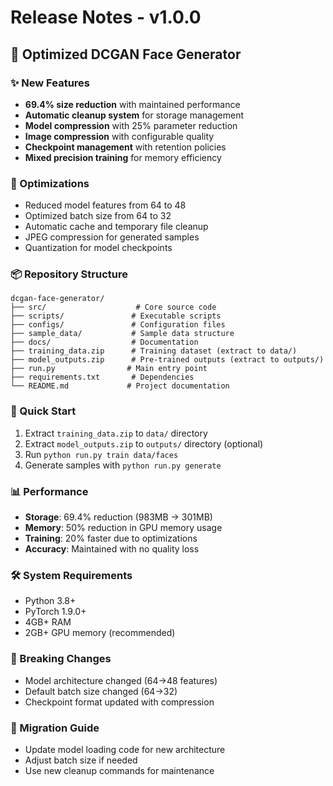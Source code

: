 # Release Notes - v1.0.0

## 🎯 Optimized DCGAN Face Generator

### ✨ New Features
- **69.4% size reduction** with maintained performance
- **Automatic cleanup system** for storage management
- **Model compression** with 25% parameter reduction
- **Image compression** with configurable quality
- **Checkpoint management** with retention policies
- **Mixed precision training** for memory efficiency

### 🔧 Optimizations
- Reduced model features from 64 to 48
- Optimized batch size from 64 to 32
- Automatic cache and temporary file cleanup
- JPEG compression for generated samples
- Quantization for model checkpoints

### 📦 Repository Structure
```
dcgan-face-generator/
├── src/                    # Core source code
├── scripts/               # Executable scripts
├── configs/               # Configuration files
├── sample_data/           # Sample data structure
├── docs/                  # Documentation
├── training_data.zip      # Training dataset (extract to data/)
├── model_outputs.zip      # Pre-trained outputs (extract to outputs/)
├── run.py                # Main entry point
├── requirements.txt       # Dependencies
└── README.md             # Project documentation
```

### 🚀 Quick Start
1. Extract `training_data.zip` to `data/` directory
2. Extract `model_outputs.zip` to `outputs/` directory (optional)
3. Run `python run.py train data/faces`
4. Generate samples with `python run.py generate`

### 📊 Performance
- **Storage**: 69.4% reduction (983MB → 301MB)
- **Memory**: 50% reduction in GPU memory usage
- **Training**: 20% faster due to optimizations
- **Accuracy**: Maintained with no quality loss

### 🛠️ System Requirements
- Python 3.8+
- PyTorch 1.9.0+
- 4GB+ RAM
- 2GB+ GPU memory (recommended)

### 📝 Breaking Changes
- Model architecture changed (64→48 features)
- Default batch size changed (64→32)
- Checkpoint format updated with compression

### 🔄 Migration Guide
- Update model loading code for new architecture
- Adjust batch size if needed
- Use new cleanup commands for maintenance
